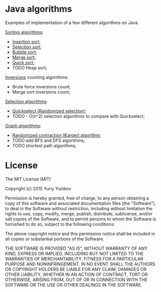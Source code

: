 # Java algorithms
Examples of implementation of a few different algorithms on Java.

<a href="https://en.wikipedia.org/wiki/Sorting_algorithm">Sorting algorithms</a>:
- <a href="https://en.wikipedia.org/wiki/Insertion_sort">Insertion sort</a>;
- <a href="https://en.wikipedia.org/wiki/Selection_sort">Selection sort</a>;
- <a href="https://en.wikipedia.org/wiki/Bubble_sort">Bubble sort</a>;
- <a href="https://en.wikipedia.org/wiki/Merge_sort">Merge sort</a>;
- <a href="https://en.wikipedia.org/?title=Quicksort">Quick sort</a>;
- TODO Heap sort;

<a href="https://en.wikipedia.org/wiki/Inversion_(discrete_mathematics)">Inversions</a> counting algorithms:
- Brute force inversions count;
- Merge sort inversions count;

<a href="https://en.wikipedia.org/wiki/Selection_algorithm">Selection algorithms</a>:
- <a href="https://en.wikipedia.org/wiki/Quickselect">Quickselect (Randomized selection)</a>;
- TODO - O(n^2) selection algorithms to compare with Quickselect;

<a href="https://en.wikipedia.org/wiki/List_of_algorithms#Graph_algorithms">Graph algorithms</a>:
- <a href="https://en.wikipedia.org/wiki/Karger%27s_algorithm">Randomized contraction (Karger) algorithm</a>;
- TODO add BFS and DFS algorithms;
- TODO shortest path algorithms;

License
=================
The MIT License (MIT)

   Copyright (c) 2015 Yuriy Yunikov

   Permission is hereby granted, free of charge, to any person obtaining a copy
   of this software and associated documentation files (the "Software"), to deal
   in the Software without restriction, including without limitation the rights
   to use, copy, modify, merge, publish, distribute, sublicense, and/or sell
   copies of the Software, and to permit persons to whom the Software is
   furnished to do so, subject to the following conditions:

   The above copyright notice and this permission notice shall be included in all
   copies or substantial portions of the Software.

   THE SOFTWARE IS PROVIDED "AS IS", WITHOUT WARRANTY OF ANY KIND, EXPRESS OR
   IMPLIED, INCLUDING BUT NOT LIMITED TO THE WARRANTIES OF MERCHANTABILITY,
   FITNESS FOR A PARTICULAR PURPOSE AND NONINFRINGEMENT. IN NO EVENT SHALL THE
   AUTHORS OR COPYRIGHT HOLDERS BE LIABLE FOR ANY CLAIM, DAMAGES OR OTHER
   LIABILITY, WHETHER IN AN ACTION OF CONTRACT, TORT OR OTHERWISE, ARISING FROM,
   OUT OF OR IN CONNECTION WITH THE SOFTWARE OR THE USE OR OTHER DEALINGS IN THE
   SOFTWARE.
